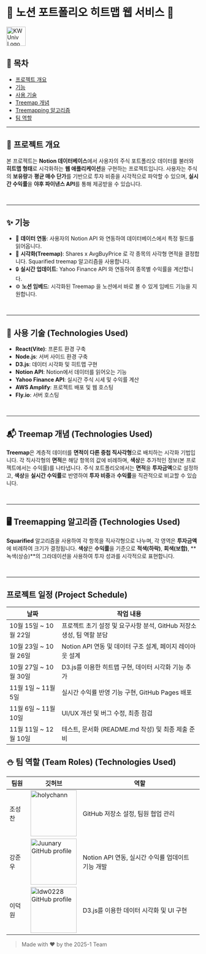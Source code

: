 # 🌟 노션 포트폴리오 히트맵 웹 서비스 🚀

<img src="https://upload.wikimedia.org/wikipedia/en/thumb/2/2f/Kwangwoon_University_logo.svg/1200px-Kwangwoon_University_logo.svg.png" alt="KW Univ Logo" width="50px" height="50px"> 



## 📖 목차
- [프로젝트 개요](#about-the-project)
- [기능](#features)
- [사용 기술](#Technologies)
- [Treemap 개념](#treemap)
- [Treemapping 알고리즘](#treemapping)
- [팀 역할](#team)

---

<h2 id="about-the-project"> 🌟 프로젝트 개요 </h2>

본 프로젝트는 **Notion 데이터베이스**에서 사용자의 주식 포트폴리오 데이터를 불러와 **히트맵 형태**로 시각화하는 **웹 애플리케이션**을 구현하는 프로젝트입니다. 사용자는 주식의 **보유량**과 **평균 매수 단가**를 기반으로 투자 비중을 시각적으로 파악할 수 있으며, **실시간 수익률**을 **야후 파이낸스 API**를 통해 제공받을 수 있습니다.


</br>

---

<h2 id="features"> ✨ 기능 </h2>

- 🚀 **데이터 연동**: 사용자의 Notion API 와 연동하여 데이터베이스에서 특정 필드를 읽어옵니다.
- 🎨 **시각화(Treemap)**: Shares x AvgBuyPrice 로 각 종목의 사각형 면적을 결정합니다. Squarified treemap 알고리즘을 사용합니다.
- 🔒 **실시간 업데이트**: Yahoo Finance API 와 연동하여 종목별 수익률을 계산합니다.
- ⚙️ **노션 임베드**: 시각화된 Treemap 을 노션에서 바로 볼 수 있게 임베드 기능을 지원합니다.

</br>

---

<h2 id="Technologies">🚀 사용 기술 (Technologies Used)</h2>

- **React(Vite)**: 프론트 환경 구축
- **Node.js**: 서버 사이드 환경 구축
- **D3.js**: 데이터 시각화 및 히트맵 구현
- **Notion API**: Notion에서 데이터를 읽어오는 기능
- **Yahoo Finance API**: 실시간 주식 시세 및 수익률 계산
- **AWS Amplify**: 프로젝트 배포 및 웹 호스팅
- **Fly.io**: 서버 호스팅
</br>

---

<h2 id="treemap"> 📬 Treemap 개념 (Technologies Used)</h2>

**Treemap**은 계층적 데이터를 **면적이 다른 중첩 직사각형**으로 배치하는 시각화 기법입니다. 각 직사각형의 **면적**은 해당 항목의 값에 비례하며, **색상**은 추가적인 정보(본 프로젝트에서는 수익률)를 나타냅니다. 주식 포트폴리오에서는 **면적**을 **투자금액**으로 설정하고, **색상**을 **실시간 수익률**로 반영하여 **투자 비중**과 **수익률**을 직관적으로 비교할 수 있습니다.

</br>

---

<h2 id="treemapping"> 🖥️ Treemapping 알고리즘 (Technologies Used)</h2>

**Squarified** 알고리즘을 사용하여 각 항목을 직사각형으로 나누며, 각 영역은 **투자금액**에 비례하여 크기가 결정됩니다.
**색상**은 **수익률**을 기준으로 **적색(하락)**, **회색(보합)**, **녹색(상승)**의 그라데이션을 사용하여 투자 성과를 시각적으로 표현합니다.

</br>

---

## 프로젝트 일정 (Project Schedule)
| 날짜 | 작업 내용 |
|------|----------|
| 10월 15일 ~ 10월 22일 | 프로젝트 초기 설정 및 요구사항 분석, GitHub 저장소 생성, 팀 역할 분담 |
| 10월 23일 ~ 10월 26일 | Notion API 연동 및 데이터 구조 설계, 페이지 레이아웃 설계 |
| 10월 27일 ~ 10월 30일 | D3.js를 이용한 히트맵 구현, 데이터 시각화 기능 추가 |
| 11월 1일 ~ 11월 5일 | 실시간 수익률 반영 기능 구현, GitHub Pages 배포 |
| 11월 6일 ~ 11월 10일 | UI/UX 개선 및 버그 수정, 최종 점검 |
| 11월 11일 ~ 12월 10일 | 테스트, 문서화 (README.md 작성) 및 최종 제출 준비 |

<h2 id="team"> ⛄️ 팀 역할 (Team Roles) (Technologies Used)</h2>

| 팀원 | 깃허브 | 역할 |
|------|------|-----------|
| 조성찬 | [<img src="https://github.com/holychann.png" alt="holychann" width="120" height="120" />](https://github.com/holychann) | GitHub 저장소 설정, 팀원 협업 관리 |
| 강준우 | <img src="https://github.com/Juunary.png" alt="Juunary GitHub profile" width="120" height="120" /> | Notion API 연동, 실시간 수익률 업데이트 기능 개발 |
| 이덕원 | <img src="https://github.com/ldw0228.png" alt="ldw0228 GitHub profile" width="120" height="120" /> | D3.js를 이용한 데이터 시각화 및 UI 구현 |

> Made with ❤️ by the 2025-1 Team
